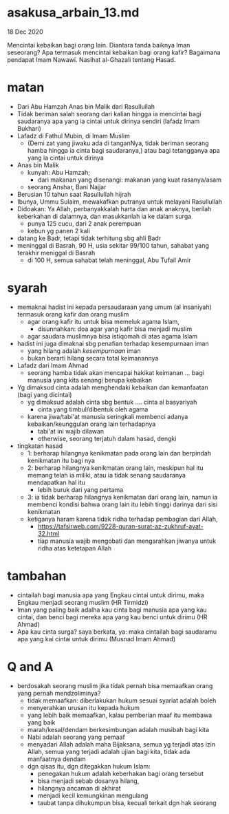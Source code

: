 # asakusa_arbain_13.md
18 Dec 2020

Mencintai kebaikan bagi orang lain.
Diantara tanda baiknya Iman seseorang?
Apa termasuk mencintai kebaikan bagi orang kafir? Bagaimana pendapat Imam Nawawi.
Nasihat al-Ghazali tentang Hasad.

# matan
* Dari Abu Hamzah Anas bin Malik dari Rasullullah
* Tidak beriman salah seorang dari kalian hingga ia mencintai bagi saudaranya apa yang ia cintai
  untuk dirinya sendiri (lafadz Imam Bukhari)
* Lafadz di Fathul Mubin, di Imam Muslim
  * (Demi zat yang jiwaku ada di tanganNya, tidak beriman seorang hamba hingga ia cinta bagi saudaranya,)
  atau bagi tetangganya apa yang ia cintai untuk dirinya
* Anas bin Malik
  * kunyah: Abu Hamzah;
    * dari makanan yang disenangi: makanan yang kuat rasanya/asam
  * seorang Anshar, Bani Najjar
* Berusian 10 tahun saat Rasullullah hijrah
* Ibunya, Ummu Sulaim, mewakafkan putranya untuk melayani Rasullullah 
* Didoakan: Ya Allah, perbanyakkalah harta dan anak anaknya, berilah keberkahan di dalamnya,
  dan masukkanlah ia ke dalam surga
  * punya 125 cucu, dari 2 anak perempuan
  * kebun yg panen 2 kali
* datang ke Badr, tetapi tidak terhitung sbg ahli Badr
* meninggal di Basrah, 90 H, usia sekitar 99/100 tahun, sahabat yang terakhir meniggal di Basrah
  * di 100 H, semua sahabat telah meninggal, Abu Tufail Amir 

# syarah
* memaknai hadist ini kepada persaudaraan yang umum (al insaniyah) termasuk orang kafir dan orang muslim
  * agar orang kafir itu untuk bisa memeluk agama Islam,
    * disunnahkan: doa agar yang kafir bisa menjadi muslim
  * agar saudara muslimnya bisa istiqomah di atas agama Islam
* hadist ini juga dimaknai sbg penafian terhadap kesempurnaan iman
  * yang hilang adalah *kesempurnaan* iman
  * bukan berarti hilang secara total keimanannya
* Lafadz dari Imam Ahmad
  * seorang hamba tidak akan mencapai hakikat keimanan ... bagi manusia yang 
    kita senangi berupa kebaikan
* Yg dimaksud cinta adalah menghendaki kebaikan dan kemanfaatan (bagi yang dicintai)
  * yg dimaksud adalah cinta sbg bentuk .... cinta al basyariyah
    * cinta yang timbul/dibentuk oleh agama
  * karena jiwa/tabi'at manusia seringkali membenci adanya kebaikan/keunggulan orang lain terhadapnya
    * tabi'at ini wajib dilawan
    * otherwise, seorang terjatuh dalam hasad, dengki
* tingkatan hasad
  * 1: berharap hilangnya kenikmatan pada orang lain dan berpindah kenikmatan itu bagi nya
  * 2: berharap hilangnya kenikmatan orang lain, meskipun hal itu memang telah ia miliki,
    atau ia tidak senang saudaranya mendapatkan hal itu
    * lebih buruk dari yang pertama
  * 3: ia tidak berharap hilangnya kenikmatan dari orang lain, namun ia membenci kondisi bahwa 
    orang lain itu lebih tinggi darinya dari sisi kenikmatan
  * ketiganya haram karena tidak ridha terhadap pembagian dari Allah, 
    * https://tafsirweb.com/9228-quran-surat-az-zukhruf-ayat-32.html
    * tiap manusia wajib mengobati dan mengarahkan jiwanya untuk ridha atas ketetapan Allah

# tambahan
* cintailah bagi manusia apa yang Engkau cintai untuk dirimu, 
  maka Engkau menjadi seorang muslim (HR Tirmidzi)
* Iman yang paling baik adalha kau cinta bagi manusia apa yang kau cintai,
  dan benci bagi mereka apa yang kau benci untuk dirimu (HR Ahmad)
* Apa kau cinta surga? saya berkata, ya: maka cintailah bagi saudaramu apa yang kai cintai 
  untuk dirimu (Musnad Imam Ahmad)

# Q and A
* berdosakah seorang muslim jika tidak pernah bisa memaafkan orang yang pernah mendzoliminya? 
  * tidak memaafkan: diberlakukan hukum sesuai syariat adalah boleh
  * menyerahkan urusan itu kepada hukum
  * yang lebih baik memaafkan, kalau pemberian maaf itu membawa yang baik
  * marah/kesal/dendam berkesimbungan adalah musibah bagi kita
  * Nabi adalah seorang yang pemaaf
  * menyadari Allah adalah maha Bijaksana, semua yg terjadi atas izin Allah,
    semua yang terjadi adalah ujian bagi kita, 
    tidak ada manfaatnya dendam
  * dgn qisas itu, dgn ditegakkan hukum Islam:
    * penegakan hukum adalah keberhakan bagi orang tersebut
    * bisa menjadi sebab dosanya hilang, 
    * hilangnya ancaman di akhirat
    * menjadi kecil kemungkinan mengulang
    * taubat tanpa dihukumpun bisa, kecuali terkait dgn hak seorang
